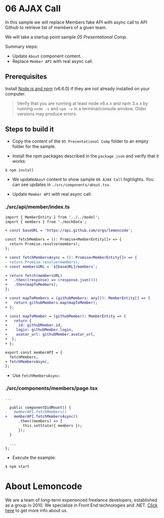 # 06 AJAX Call

In this sample we will replace Members fake API with async call to API Github to retrieve list of members of a given team.

We will take a startup point sample _05 Presentational Comp_.

Summary steps:

- Update `About` component content.
- Replace `Member API` with real async call.

## Prerequisites

Install [Node.js and npm](https://nodejs.org/en/) (v6.6.0) if they are not already
installed on your computer.

> Verify that you are running at least node v6.x.x and npm 3.x.x by running `node -v` and `npm -v`
in a terminal/console window. Older versions may produce errors.

## Steps to build it

- Copy the content of the `05 Presentational Comp` folder to an empty folder for the sample.

- Install the npm packages described in the `package.json` and verify that it works:

 ```bash
 $ npm install
 ```

- We update`About` content to show sample `06 AJAX Call` highlights. You can see updates in `./src/components/about.tsx`.

- Update `Member API` with real async call:

### ./src/api/member/index.ts
```diff
import { MemberEntity } from '../../model';
import { members } from './mockData';

+ const baseURL = 'https://api.github.com/orgs/lemoncode';

const fetchMembers = (): Promise<MemberEntity[]> => {
  return Promise.resolve(members);
};

+ const fetchMembersAsync = (): Promise<MemberEntity[]> => {
- return Promise.resolve(members);
+ const membersURL = `${baseURL}/members`;

+ return fetch(membersURL)
+   .then((response) => (response.json()))
+   .then(mapToMembers);
};

+ const mapToMembers = (githubMembers: any[]): MemberEntity[] => {
+   return githubMembers.map(mapToMember);
+ };

+ const mapToMember = (githubMember): MemberEntity => {
+   return {
+     id: githubMember.id,
+    login: githubMember.login,
+    avatar_url: githubMember.avatar_url,
+  };
+ };

export const memberAPI = {
  fetchMembers,
+ fetchMembersAsync,
};

```

- Use `fetchMembersAsync`:

### ./src/components/members/page.tsx
```diff
...

  public componentDidMount() {
-   memberAPI.fetchMembers()
+   memberAPI.fetchMembersAsync()
      .then((members) => {
        this.setState({ members });
      });
  }

  ...
};

```

- Execute the example:

 ```bash
 $ npm start
 ```

# About Lemoncode

We are a team of long-term experienced freelance developers, established as a group in 2010.
We specialize in Front End technologies and .NET. [Click here](http://lemoncode.net/services/en/#en-home) to get more info about us. 
